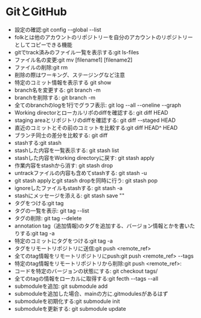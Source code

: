# GitとGitHub
- 設定の確認:git config --global --list
- folkとは他のアカウントのリポジトリーを自分のアカウントのリポジトリーとしてコピーできる機能
- gitでtrack済みのファイル一覧を表示する:git ls-files
- ファイル名の変更:git mv [filename1] [filename2]
- ファイルの削除:git rm <filename>
- 削除の際はワーキング、ステージングなど注意
- 特定のコミット情報を表示する git show <commitID>
- branch名を変更する: git branch -m <oldname> <newname>
- branchを削除する: git branch -m <branchname>
- 全てのbranchのlogを1行でグラフ表示: git log --all --oneline --graph
- Working directorとローカルリポのdiffを確認する: git diff HEAD
- staging areaとリポジトリのdiffを確認する: git diff --staged HEAD
- 直近のコミットとその前のコミットを比較する:git diff HEAD^ HEAD
- ブランチ同士の差分を比較する: git diff <branchname1> <branchname2>
- stashする:git stash
- stashした内容を一覧表示する: git stash list
- stashした内容をWorking directoryに戻す: git stash apply
- 作業内容をstashから消す: git stash drop
- untrackファイルの内容も含めてstashする: git stash -u
- git stash applyとgit stash dropを同時に行う: git stash pop
- ignoreしたファイルもstashする: git stash -a
- stashにメッセージを添える: git stash save "<message>"
- タグをつける:git tag <tagname>
- タグの一覧を表示: git tag --list
- タグの削除: git tag --delete <tagname>
- annotation tag（追加情報)のタグを追加する、バージョン情報とかを書いたりする:git tag -a <tagname>
- 特定のコミットにタグをつける:git tag -a <tagname> <commitid>
- タグをリモートリポジトリに送信:git push <remote_ref> <tagname>
- 全てのtag情報をリモートリポジトリにpush:git push <remote_ref> --tags
- 特定のtag情報をリモートリポジトリから削除:git push <remote_ref>:<tagname>
- コードを特定のバージョンの状態にする: git checkout tags/<tagname>
- 全てのtagの情報をローカルに取得する:git fecth --tags --all
- submoduleを追加: git submodule add <URL>
- submoduleを追加した場合、mainの方に.gitmodulesがあるはず
- submoduleを初期化する:git submodule init
- submoduleを更新する: git submodule update
